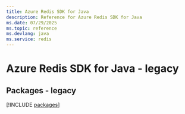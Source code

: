 ```yaml
---
title: Azure Redis SDK for Java
description: Reference for Azure Redis SDK for Java
ms.date: 07/29/2025
ms.topic: reference
ms.devlang: java
ms.service: redis
---
```

# Azure Redis SDK for Java - legacy
## Packages - legacy
[!INCLUDE [packages](redis-index.md)]